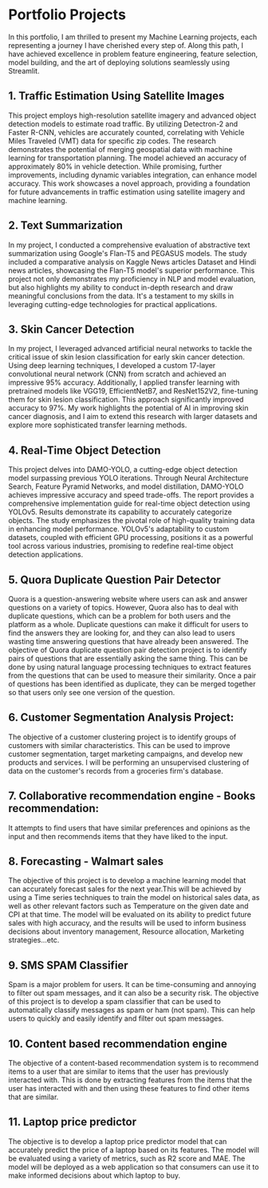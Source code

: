 # Portfolio Projects


In this portfolio, I am thrilled to present my Machine Learning projects, each representing a journey I have cherished every step of. Along this path, I have achieved excellence in problem feature engineering, feature selection, model building, and the art of deploying solutions seamlessly using Streamlit.


## 1. Traffic Estimation Using Satellite Images
This project employs high-resolution satellite imagery and advanced object detection models to estimate road traffic. By utilizing Detectron-2 and Faster R-CNN, vehicles are accurately counted, correlating with Vehicle Miles Traveled (VMT) data for specific zip codes. The research demonstrates the potential of merging geospatial data with machine learning for transportation planning. The model achieved an accuracy of approximately 80% in vehicle detection. While promising, further improvements, including dynamic variables integration, can enhance model accuracy. This work showcases a novel approach, providing a foundation for future advancements in traffic estimation using satellite imagery and machine learning.

## 2. Text Summarization
In my project, I conducted a comprehensive evaluation of abstractive text summarization using Google's Flan-T5 and PEGASUS models. The study included a comparative analysis on Kaggle News articles Dataset and Hindi news articles, showcasing the Flan-T5 model's superior performance. This project not only demonstrates my proficiency in NLP and model evaluation, but also highlights my ability to conduct in-depth research and draw meaningful conclusions from the data. It's a testament to my skills in leveraging cutting-edge technologies for practical applications.

## 3. Skin Cancer Detection
In my project, I leveraged advanced artificial neural networks to tackle the critical issue of skin lesion classification for early skin cancer detection. Using deep learning techniques, I developed a custom 17-layer convolutional neural network (CNN) from scratch and achieved an impressive 95% accuracy. Additionally, I applied transfer learning with pretrained models like VGG19, EfficientNetB7, and ResNet152V2, fine-tuning them for skin lesion classification. This approach significantly improved accuracy to 97%. My work highlights the potential of AI in improving skin cancer diagnosis, and I aim to extend this research with larger datasets and explore more sophisticated transfer learning methods.

## 4. Real-Time Object Detection
This project delves into DAMO-YOLO, a cutting-edge object detection model surpassing previous YOLO iterations. Through Neural Architecture Search, Feature Pyramid Networks, and model distillation, DAMO-YOLO achieves impressive accuracy and speed trade-offs. The report provides a comprehensive implementation guide for real-time object detection using YOLOv5. Results demonstrate its capability to accurately categorize objects. The study emphasizes the pivotal role of high-quality training data in enhancing model performance. YOLOv5's adaptability to custom datasets, coupled with efficient GPU processing, positions it as a powerful tool across various industries, promising to redefine real-time object detection applications.



## 5. Quora Duplicate Question Pair Detector
Quora is a question-answering website where users can ask and answer questions on a variety of topics. However, Quora also has to deal with duplicate questions, which can be a problem for both users and the platform as a whole. Duplicate questions can make it difficult for users to find the answers they are looking for, and they can also lead to users wasting time answering questions that have already been answered.
The objective of Quora duplicate question pair detection project is to identify pairs of questions that are essentially asking the same thing. This can be done by using natural language processing techniques to extract features from the questions that can be used to measure their similarity. Once a pair of questions has been identified as duplicate, they can be merged together so that users only see one version of the question.

## 6. Customer Segmentation Analysis Project:
The objective of a customer clustering project is to identify groups of customers with similar characteristics. This can be used to improve customer segmentation, target marketing campaigns, and develop new products and services.
I will be performing an unsupervised clustering of data on the customer's records from a groceries firm's database.

## 7. Collaborative recommendation engine - Books recommendation:
It attempts to find users that have similar preferences and opinions as the input and then recommends items that they have liked to the input.

## 8. Forecasting - Walmart sales
The objective of this project is to develop a machine learning model that can accurately forecast sales for the next year.This will be achieved by using a Time series techniques to train the model on historical sales data, as well as other relevant factors such as Temperature on the given date and CPI at that time. The model will be evaluated on its ability to predict future sales with high accuracy, and the results will be used to inform business decisions about inventory management, Resource allocation, Marketing strategies...etc.

## 9. SMS SPAM Classifier
Spam is a major problem for users. It can be time-consuming and annoying to filter out spam messages, and it can also be a security risk.
The objective of this project is to develop a spam classifier that can be used to automatically classify messages as spam or ham (not spam). This can help users to quickly and easily identify and filter out spam messages.

## 10. Content based recommendation engine
The objective of a content-based recommendation system is to recommend items to a user that are similar to items that the user has previously interacted with. This is done by extracting features from the items that the user has interacted with and then using these features to find other items that are similar. 

## 11. Laptop price predictor
The objective is to develop a laptop price predictor model that can accurately predict the price of a laptop based on its features. The model will be evaluated using a variety of metrics, such as R2 score and MAE. The model will be deployed as a web application so that consumers can use it to make informed decisions about which laptop to buy.
